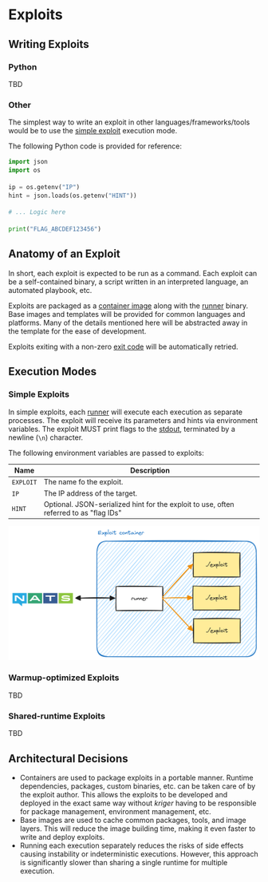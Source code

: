 # Exploits

## Writing Exploits

### Python

TBD

### Other

The simplest way to write an exploit in other languages/frameworks/tools would be to use
the [simple exploit](#simple-exploits) execution mode.

The following Python code is provided for reference:

```python
import json
import os

ip = os.getenv("IP")
hint = json.loads(os.getenv("HINT"))

# ... Logic here

print("FLAG_ABCDEF123456")
```

## Anatomy of an Exploit

In short, each exploit is expected to be run as a command. Each exploit can be a self-contained binary, a script written
in an interpreted language, an automated playbook, etc.

Exploits are packaged as a [container image](https://github.com/opencontainers/image-spec/blob/main/spec.md) along with
the [runner](../crates/kriger_runner) binary. Base images and templates will be provided for common languages and
platforms. Many of the details mentioned here will be abstracted away in the template for the ease of development.

Exploits exiting with a non-zero [exit code](https://en.wikipedia.org/wiki/Exit_status) will be automatically retried.

## Execution Modes

### Simple Exploits

In simple exploits, each [runner](../crates/kriger_runner) will execute each execution as separate processes. The
exploit will receive its parameters and hints via environment variables. The exploit MUST print flags to
the [stdout](https://en.wikipedia.org/wiki/Standard_streams), terminated by a newline (`\n`) character.

The following environment variables are passed to exploits:

| Name      | Description                                                                            |
|-----------|----------------------------------------------------------------------------------------|
| `EXPLOIT` | The name fo the exploit.                                                               |
| `IP`      | The IP address of the target.                                                          |
| `HINT`    | Optional. JSON-serialized hint for the exploit to use, often referred to as "flag IDs" |

![](assets/exploits_simple_diagram.png)

### Warmup-optimized Exploits

TBD

### Shared-runtime Exploits

TBD

## Architectural Decisions

- Containers are used to package exploits in a portable manner. Runtime dependencies, packages, custom binaries, etc.
  can be taken care of by the exploit author. This allows the exploits to be developed and deployed in the exact same
  way without *kriger* having to be responsible for package management, environment management, etc.
- Base images are used to cache common packages, tools, and image layers. This will reduce the image building time,
  making it even faster to write and deploy exploits.
- Running each execution separately reduces the risks of side effects causing instability or indeterministic executions.
  However, this approach is significantly slower than sharing a single runtime for multiple execution.
